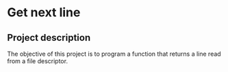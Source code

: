 
# Get next line

## Project description
The objective of this project is to program a function that returns a line read from a file descriptor.
